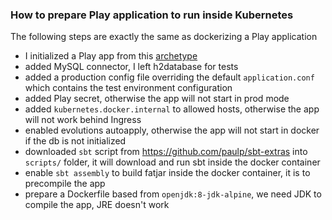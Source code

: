 ### How to prepare Play application to run inside Kubernetes

The following steps are exactly the same as dockerizing a Play application
- I initialized a Play app from this [archetype](<https://github.com/playframework/play-scala-isolated-slick-example/>)
- added MySQL connector, I left h2database for tests
- added a production config file overriding the default `application.conf` which contains the test environment configuration
- added Play secret, otherwise the app will not start in prod mode
- added `kubernetes.docker.internal` to allowed hosts, otherwise the app will not work behind Ingress
- enabled evolutions autoapply, otherwise the app will not start in docker if the db is not initialized
- downloaded `sbt` script from https://github.com/paulp/sbt-extras into `scripts/` folder, it will download and run sbt inside the docker container
- enable `sbt assembly` to build fatjar inside the docker container, it is to precompile the app
- prepare a Dockerfile based from `openjdk:8-jdk-alpine`, we need JDK to compile the app, JRE doesn't work
